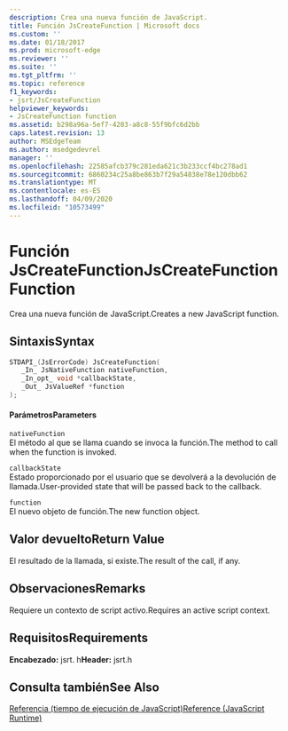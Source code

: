 ```yaml
---
description: Crea una nueva función de JavaScript.
title: Función JsCreateFunction | Microsoft docs
ms.custom: ''
ms.date: 01/18/2017
ms.prod: microsoft-edge
ms.reviewer: ''
ms.suite: ''
ms.tgt_pltfrm: ''
ms.topic: reference
f1_keywords:
- jsrt/JsCreateFunction
helpviewer_keywords:
- JsCreateFunction function
ms.assetid: b298a96a-5ef7-4203-a8c8-55f9bfc6d2bb
caps.latest.revision: 13
author: MSEdgeTeam
ms.author: msedgedevrel
manager: ''
ms.openlocfilehash: 22585afcb379c281eda621c3b233ccf4bc278ad1
ms.sourcegitcommit: 6860234c25a8be863b7f29a54838e78e120dbb62
ms.translationtype: MT
ms.contentlocale: es-ES
ms.lasthandoff: 04/09/2020
ms.locfileid: "10573499"
---
```

# <span data-ttu-id="a065a-103">Función JsCreateFunction</span><span class="sxs-lookup"><span data-stu-id="a065a-103">JsCreateFunction Function</span></span>
<span data-ttu-id="a065a-104">Crea una nueva función de JavaScript.</span><span class="sxs-lookup"><span data-stu-id="a065a-104">Creates a new JavaScript function.</span></span>
  
## <span data-ttu-id="a065a-105">Sintaxis</span><span class="sxs-lookup"><span data-stu-id="a065a-105">Syntax</span></span>  
  
```cpp  
STDAPI_(JsErrorCode) JsCreateFunction(  
   _In_ JsNativeFunction nativeFunction,  
   _In_opt_ void *callbackState,  
   _Out_ JsValueRef *function  
);  
```  
  
#### <span data-ttu-id="a065a-106">Parámetros</span><span class="sxs-lookup"><span data-stu-id="a065a-106">Parameters</span></span>  
 `nativeFunction`  
 <span data-ttu-id="a065a-107">El método al que se llama cuando se invoca la función.</span><span class="sxs-lookup"><span data-stu-id="a065a-107">The method to call when the function is invoked.</span></span>  
  
 `callbackState`  
 <span data-ttu-id="a065a-108">Estado proporcionado por el usuario que se devolverá a la devolución de llamada.</span><span class="sxs-lookup"><span data-stu-id="a065a-108">User-provided state that will be passed back to the callback.</span></span>  
  
 `function`  
 <span data-ttu-id="a065a-109">El nuevo objeto de función.</span><span class="sxs-lookup"><span data-stu-id="a065a-109">The new function object.</span></span>  
  
## <span data-ttu-id="a065a-110">Valor devuelto</span><span class="sxs-lookup"><span data-stu-id="a065a-110">Return Value</span></span>  
 <span data-ttu-id="a065a-111">El resultado de la llamada, si existe.</span><span class="sxs-lookup"><span data-stu-id="a065a-111">The result of the call, if any.</span></span>  
  
## <span data-ttu-id="a065a-112">Observaciones</span><span class="sxs-lookup"><span data-stu-id="a065a-112">Remarks</span></span>  
 <span data-ttu-id="a065a-113">Requiere un contexto de script activo.</span><span class="sxs-lookup"><span data-stu-id="a065a-113">Requires an active script context.</span></span>  
  
## <span data-ttu-id="a065a-114">Requisitos</span><span class="sxs-lookup"><span data-stu-id="a065a-114">Requirements</span></span>  
 <span data-ttu-id="a065a-115">**Encabezado:** jsrt. h</span><span class="sxs-lookup"><span data-stu-id="a065a-115">**Header:** jsrt.h</span></span>  
  
## <span data-ttu-id="a065a-116">Consulta también</span><span class="sxs-lookup"><span data-stu-id="a065a-116">See Also</span></span>  
 [<span data-ttu-id="a065a-117">Referencia (tiempo de ejecución de JavaScript)</span><span class="sxs-lookup"><span data-stu-id="a065a-117">Reference (JavaScript Runtime)</span></span>](../chakra-hosting/reference-javascript-runtime.md)